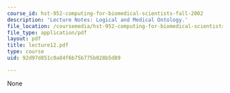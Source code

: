 ```yaml
---
course_id: hst-952-computing-for-biomedical-scientists-fall-2002
description: 'Lecture Notes: Logical and Medical Ontology.'
file_location: /coursemedia/hst-952-computing-for-biomedical-scientists-fall-2002/92d97d851c0a84f6b75b775b028b5d89_lecture12.pdf
file_type: application/pdf
layout: pdf
title: lecture12.pdf
type: course
uid: 92d97d851c0a84f6b75b775b028b5d89

---
```

None